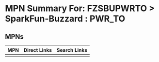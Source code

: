 



# MPN Summary For: FZSBUPWRTO > SparkFun-Buzzard : PWR_TO

## MPNs
  

|MPN|Direct Links|Search Links|
| :--- | :--- | :--- |
||||
